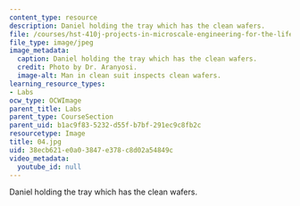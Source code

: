 ```yaml
---
content_type: resource
description: Daniel holding the tray which has the clean wafers.
file: /courses/hst-410j-projects-in-microscale-engineering-for-the-life-sciences-spring-2007/38ecb621e0a03847e378c8d02a54849c_04.jpg
file_type: image/jpeg
image_metadata:
  caption: Daniel holding the tray which has the clean wafers.
  credit: Photo by Dr. Aranyosi.
  image-alt: Man in clean suit inspects clean wafers.
learning_resource_types:
- Labs
ocw_type: OCWImage
parent_title: Labs
parent_type: CourseSection
parent_uid: b1ac9f83-5232-d55f-b7bf-291ec9c8fb2c
resourcetype: Image
title: 04.jpg
uid: 38ecb621-e0a0-3847-e378-c8d02a54849c
video_metadata:
  youtube_id: null
---
```

Daniel holding the tray which has the clean wafers.

